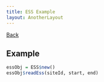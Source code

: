 ```yaml
---
title: ESS Example
layout: AnotherLayout
---
```


<a href="/ess"> Back</a>

## Example 

```R
essObj = ESS$new()
essObj$readEss(siteId, start, end)
```

